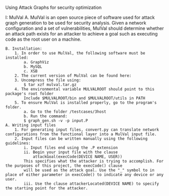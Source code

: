 Using Attack Graphs for security optimization

I: MulVal
    A. MulVal is an open source piece of software used for attack graph generation to be used for security analysis. Given a network configuration and a set of vulnerabilities, MulVal should determine whether an attack path exists for an attacker to achieve a goal such as executing code as the root user on a machine. 

    B. Installation:
        1. In order to use MulVal, the following software must be installed:
            a. GraphViz
            b. MySQL
            c. XSB
        2. The current version of MulVal can be found here: 
        3. Uncompress the file using:
            $ tar xzf mulval.tar.gz
        4. The environmental variable MULVALROOT should point to this package's root folder
            Include $MULVALROOT/bin and $MULVALROOT/utils in PATH
        5. To ensure MulVal is installed properly, go to the program's folder.
            a. Go to the folder /testcases/3host
            b. Run the command:
            $ graph_gen.sh -v -p input.P
    A. Writing input files
        1. For generating input files, convert.py can translate network configurations from the functional layer into a MulVal input file.
        2. Input files can be written manually using the following guidelines:
            i. Input files end using the .P extension
            ii. Begin your input file with the clause
                attackGoal(execCode(DEVICE NAME, USER))
            This specifies what the attacker is trying to accomplish. For the purposes of this project, the execCode() clause 
            will be used as the attack goal. Use the "_" symbol to in place of either parameter in execCode() to indicate any device or any user. 
            iii. Use the clause attackerLocated(DEVICE NAME) to specify the starting point for the attacker.
            
